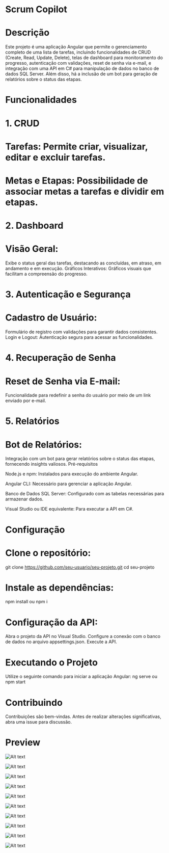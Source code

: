 # Scrum Copilot


# Descrição

Este projeto é uma aplicação Angular que permite o gerenciamento completo de uma lista de tarefas, incluindo funcionalidades de CRUD (Create, Read, Update, Delete), telas de dashboard para monitoramento do progresso, autenticação com validações, reset de senha via e-mail, e integração com uma API em C# para manipulação de dados no banco de dados SQL Server. Além disso, há a inclusão de um bot para geração de relatórios sobre o status das etapas.

# Funcionalidades

# 1. CRUD

# Tarefas: Permite criar, visualizar, editar e excluir tarefas.

# Metas e Etapas: Possibilidade de associar metas a tarefas e dividir em etapas.

# 2. Dashboard
# Visão Geral: 
Exibe o status geral das tarefas, destacando as concluídas, em atraso, em andamento e em execução.
Gráficos Interativos: Gráficos visuais que facilitam a compreensão do progresso.

# 3. Autenticação e Segurança
# Cadastro de Usuário: 
Formulário de registro com validações para garantir dados consistentes.
Login e Logout: Autenticação segura para acessar as funcionalidades.

# 4. Recuperação de Senha
# Reset de Senha via E-mail: 
Funcionalidade para redefinir a senha do usuário por meio de um link enviado por e-mail.

# 5. Relatórios
# Bot de Relatórios: 
Integração com um bot para gerar relatórios sobre o status das etapas, fornecendo insights valiosos.
Pré-requisitos

Node.js e npm: Instalados para execução do ambiente Angular.

Angular CLI: Necessário para gerenciar a aplicação Angular.

Banco de Dados SQL Server: Configurado com as tabelas necessárias para armazenar dados.

Visual Studio ou IDE equivalente: Para executar a API em C#.


# Configuração

# Clone o repositório:
git clone https://github.com/seu-usuario/seu-projeto.git
cd seu-projeto

# Instale as dependências:
npm install ou npm i

# Configuração da API:
Abra o projeto da API no Visual Studio.
Configure a conexão com o banco de dados no arquivo appsettings.json.
Execute a API.

# Executando o Projeto
Utilize o seguinte comando para iniciar a aplicação Angular:
ng serve ou npm start


# Contribuindo
Contribuições são bem-vindas. Antes de realizar alterações significativas, abra uma issue para discussão.


# Preview

![Alt text](TelaInicio.png)

![Alt text](TelaValidarEmail.png)

![Alt text](TelaCadastro.png)

![Alt text](TelaDashboard.png)

![Alt text](TelaSobre.png)

![Alt text](TelaMetas.png)

![Alt text](TelaEtapas.png)

![Alt text](TelaEtapasReport.png)

![Alt text](TelaEtapaFiltro.png)

![Alt text](TelaPopup.png)

